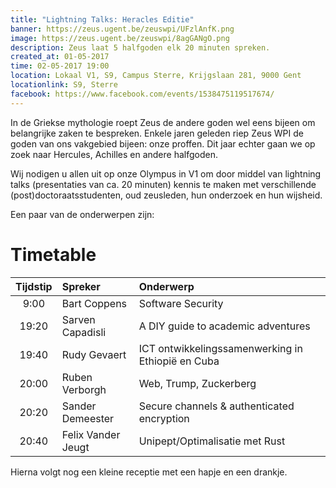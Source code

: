 ```yaml
---
title: "Lightning Talks: Heracles Editie"
banner: https://zeus.ugent.be/zeuswpi/UFzlAnfK.png
image: https://zeus.ugent.be/zeuswpi/8agGANgO.png
description: Zeus laat 5 halfgoden elk 20 minuten spreken.
created_at: 01-05-2017
time: 02-05-2017 19:00
location: Lokaal V1, S9, Campus Sterre, Krijgslaan 281, 9000 Gent
locationlink: S9, Sterre
facebook: https://www.facebook.com/events/1538475119517674/
---
```


In de Griekse mythologie roept Zeus de andere goden wel eens bijeen om belangrijke zaken te bespreken. Enkele jaren geleden riep Zeus WPI de goden van ons vakgebied bijeen: onze proffen. Dit jaar echter gaan we op zoek naar Hercules, Achilles en andere halfgoden.

Wij nodigen u allen uit op onze Olympus in V1 om door middel van lightning talks (presentaties van ca. 20 minuten) kennis te maken met verschillende (post)doctoraatsstudenten, oud zeusleden, hun onderzoek en hun wijsheid.

Een paar van de onderwerpen zijn:

# Timetable

| Tijdstip | Spreker | Onderwerp |
| :------: | :------ | :------- |
| 9:00 | Bart Coppens | Software Security
| 19:20 | Sarven Capadisli | A DIY guide to academic adventures
| 19:40 | Rudy Gevaert | ICT ontwikkelingssamenwerking in Ethiopië en Cuba
| 20:00 | Ruben Verborgh | Web, Trump, Zuckerberg
| 20:20 | Sander Demeester | Secure channels & authenticated encryption
| 20:40 | Felix Vander Jeugt | Unipept/Optimalisatie met Rust

Hierna volgt nog een kleine receptie met een hapje en een drankje.
